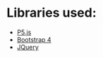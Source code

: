 # Libraries used:
* [P5.js](https://p5js.org/)
* [Bootstrap 4](https://getbootstrap.com/)
* [JQuery](https://jquery.com/)
